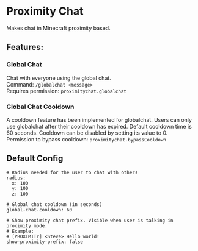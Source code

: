 # Proximity Chat

Makes chat in Minecraft proximity based.

## Features:

### Global Chat
Chat with everyone using the global chat.<br>
Command: `/globalchat <message>`<br>
Requires permission: `proximitychat.globalchat`<br>

### Global Chat Cooldown
A cooldown feature has been implemented for globalchat. Users can only use globalchat after their cooldown has expired. Default cooldown time is 60 seconds. Cooldown can be disabled by setting its value to 0.<br>
Permission to bypass cooldown: `proximitychat.bypassCooldown`

## Default Config
```
# Radius needed for the user to chat with others
radius:
  x: 100
  y: 100
  z: 100

# Global chat cooldown (in seconds)
global-chat-cooldown: 60

# Show proximity chat prefix. Visible when user is talking in proximity mode.
# Example:
# [PROXIMITY] <Steve> Hello world!
show-proximity-prefix: false
```
